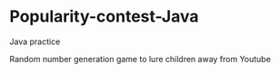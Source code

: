 # Popularity-contest-Java
Java practice

Random number generation game to lure children away from Youtube
